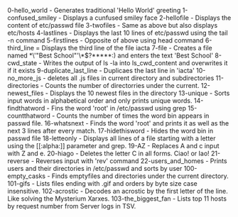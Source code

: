 0-hello_world - Generates traditional 'Hello World' greeting
1-confused_smiley - Displays a cunfused smiley face
2-hellofile - Displays the content of etc/passwd file
3-twofiles - Same as above but also displays etc/hosts
4-lastlines - Displays the last 10 lines of etc/passwd using the tail -n command
5-firstlines - Opposite of above using head command
6-third_line = Displays the third line of the file iacta
7-file - Creates a file named \*\\'"Best School"\'\\*$\?\*\*\*\*\*:) and enters the text 'Best School'
8-cwd_state - Writes the output of ls -la into ls_cwd_content and overwrites it if it exists
9-duplicate_last_line - Duplicaes the last line in 'iacta'
10-no_more_js - deletes all .js files in current directory and subdirectories
11-directories - Counts the number of directorries under the current.
12-newest_files - Displays the 10 newest files in the directory
13-unique - Sorts input words in alphabetical order and only prints unique words.
14-findthatword - Fins the word 'root' in /etc/passwd using grep
15-countthatword - Counts the number of times the word bin appears in passwd file.
16-whatsnext - Finds the word 'root' and prints it as well as the next 3 lines after every match.
17-hidethisword - Hides the word bin in passwd file
18-letteonly - Displays all lines of a file starting with a letter using the [[:alpha:]] parameter and grep.
19-AZ - Replaces A and c input with Z and e.
20-hiago - Deletes the letter C in all forms. Ciao! or Iao!
21-reverse - Reverses input with 'rev' command
22-users_and_homes - Prints users and their directories in /etc/passwd and sorts by user
100-empty_casks - Finds emptyfiles and directories under the current directory.
101-gifs - Lists files ending with .gif and orders by byte size case insensitive.
102-acrostic - Decodes an acrostic by the first letter of the line. Like solving the Mysterium Xarxes.
103-the_biggest_fan - Lists top 11 hosts by request number from Server logs in TSV.
